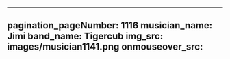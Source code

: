 ------
pagination_pageNumber: 1116
musician_name: Jimi
band_name: Tigercub
img_src: images/musician1141.png
onmouseover_src: 
------